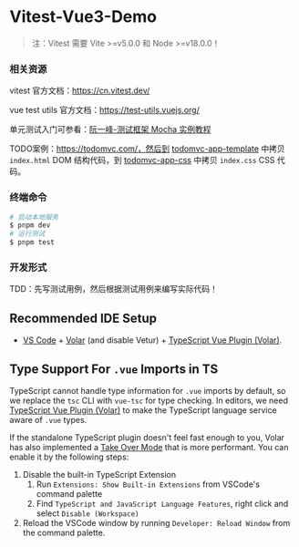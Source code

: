 # Vitest-Vue3-Demo

> 注：Vitest 需要 Vite >=v5.0.0 和 Node >=v18.0.0！

### 相关资源

vitest 官方文档：https://cn.vitest.dev/

vue test utils 官方文档：https://test-utils.vuejs.org/

单元测试入门可参看：[阮一峰-测试框架 Mocha 实例教程](https://www.ruanyifeng.com/blog/2015/12/a-mocha-tutorial-of-examples.html)

TODO案例：https://todomvc.com/，然后到 [todomvc-app-template](https://github.com/tastejs/todomvc-app-template) 中拷贝 `index.html` DOM 结构代码，到 [todomvc-app-css](https://github.com/tastejs/todomvc-app-css) 中拷贝 `index.css`  CSS 代码。

### 终端命令

```bash
# 启动本地服务
$ pnpm dev
# 运行测试
$ pnpm test
```

### 开发形式

TDD：先写测试用例，然后根据测试用例来编写实际代码！



## Recommended IDE Setup

- [VS Code](https://code.visualstudio.com/) + [Volar](https://marketplace.visualstudio.com/items?itemName=Vue.volar) (and disable Vetur) + [TypeScript Vue Plugin (Volar)](https://marketplace.visualstudio.com/items?itemName=Vue.vscode-typescript-vue-plugin).

## Type Support For `.vue` Imports in TS

TypeScript cannot handle type information for `.vue` imports by default, so we replace the `tsc` CLI with `vue-tsc` for type checking. In editors, we need [TypeScript Vue Plugin (Volar)](https://marketplace.visualstudio.com/items?itemName=Vue.vscode-typescript-vue-plugin) to make the TypeScript language service aware of `.vue` types.

If the standalone TypeScript plugin doesn't feel fast enough to you, Volar has also implemented a [Take Over Mode](https://github.com/johnsoncodehk/volar/discussions/471#discussioncomment-1361669) that is more performant. You can enable it by the following steps:

1. Disable the built-in TypeScript Extension
   1. Run `Extensions: Show Built-in Extensions` from VSCode's command palette
   2. Find `TypeScript and JavaScript Language Features`, right click and select `Disable (Workspace)`
2. Reload the VSCode window by running `Developer: Reload Window` from the command palette.
